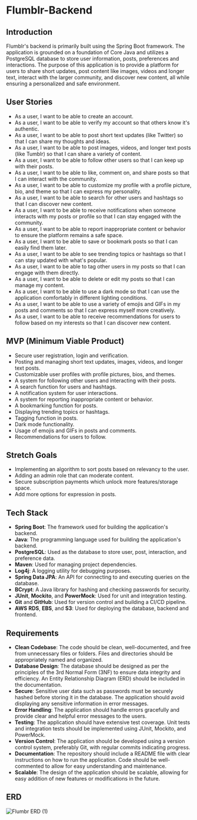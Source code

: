 # Flumblr-Backend

## Introduction 
Flumblr's backend is primarily built using the Spring Boot framework. The application is grounded on a foundation of Core Java and utilizes a PostgreSQL database to store user information, posts, preferences and interactions. The purpose of this application is to provide a platform for users to share short updates, post content like images, videos and longer text, interact with the larger community, and discover new content, all while ensuring a personalized and safe environment.

## User Stories

- As a user, I want to be able to create an account.
- As a user, I want to be able to verify my account so that others know it's authentic.
- As a user, I want to be able to post short text updates (like Twitter) so that I can share my thoughts and ideas.
- As a user, I want to be able to post images, videos, and longer text posts (like Tumblr) so that I can share a variety of content.
- As a user, I want to be able to follow other users so that I can keep up with their posts.
- As a user, I want to be able to like, comment on, and share posts so that I can interact with the community.
- As a user, I want to be able to customize my profile with a profile picture, bio, and theme so that I can express my personality.
- As a user, I want to be able to search for other users and hashtags so that I can discover new content.
- As a user, I want to be able to receive notifications when someone interacts with my posts or profile so that I can stay engaged with the community.
- As a user, I want to be able to report inappropriate content or behavior to ensure the platform remains a safe space.
- As a user, I want to be able to save or bookmark posts so that I can easily find them later.
- As a user, I want to be able to see trending topics or hashtags so that I can stay updated with what's popular.
- As a user, I want to be able to tag other users in my posts so that I can engage with them directly.
- As a user, I want to be able to delete or edit my posts so that I can manage my content.
- As a user, I want to be able to use a dark mode so that I can use the application comfortably in different lighting conditions.
- As a user, I want to be able to use a variety of emojis and GIFs in my posts and comments so that I can express myself more creatively.
- As a user, I want to be able to receive recommendations for users to follow based on my interests so that I can discover new content.

## MVP (Minimum Viable Product)
- Secure user registration, login and verification.
- Posting and managing short text updates, images, videos, and longer text posts.
- Customizable user profiles with profile pictures, bios, and themes.
- A system for following other users and interacting with their posts.
- A search function for users and hashtags.
- A notification system for user interactions.
- A system for reporting inappropriate content or behavior.
- A bookmarking function for posts.
- Displaying trending topics or hashtags.
- Tagging function in posts.
- Dark mode functionality.
- Usage of emojis and GIFs in posts and comments.
- Recommendations for users to follow.

## Stretch Goals

- Implementing an algorithm to sort posts based on relevancy to the user.
- Adding an admin role that can moderate content.
- Secure subscription payments which unlock more features/storage space.
- Add more options for  expression in posts.

## Tech Stack

- **Spring Boot**: The framework used for building the application's backend.
- **Java**: The programming language used for building the application's backend.
- **PostgreSQL**: Used as the database to store user, post, interaction, and preference data.
- **Maven**: Used for managing project dependencies.
- **Log4j**: A logging utility for debugging purposes.
- **Spring Data JPA**: An API for connecting to and executing queries on the database.
- **BCrypt**: A Java library for hashing and checking passwords for security.
- **JUnit**, **Mockito**, and **PowerMock**: Used for unit and integration testing.
- **Git** and **GitHub**: Used for version control and building a CI/CD pipeline.
- **AWS** **RDS**, **EBS**, and **S3**: Used for deploying the database, backend and frontend. 


## Requirements

- **Clean Codebase**: The code should be clean, well-documented, and free from unnecessary files or folders. Files and directories should be appropriately named and organized.
- **Database Design**: The database should be designed as per the principles of the 3rd Normal Form (3NF) to ensure data integrity and efficiency. An Entity Relationship Diagram (ERD) should be included in the documentation.
- **Secure**: Sensitive user data such as passwords must be securely hashed before storing it in the database. The application should avoid displaying any sensitive information in error messages.
- **Error Handling**: The application should handle errors gracefully and provide clear and helpful error messages to the users.
- **Testing**: The application should have extensive test coverage. Unit tests and integration tests should be implemented using JUnit, Mockito, and PowerMock.
- **Version Control**: The application should be developed using a version control system, preferably Git, with regular commits indicating progress.
- **Documentation**: The repository should include a README file with clear instructions on how to run the application. Code should be well-commented to allow for easy understanding and maintenance.
- **Scalable**: The design of the application should be scalable, allowing for easy addition of new features or modifications in the future.

## ERD 

![Flumbr ERD (1)](https://github.com/052223-java-angular/Flumblr-Backend/assets/55551370/403915a0-0fb7-492e-b6ff-fe4815d085b8)


